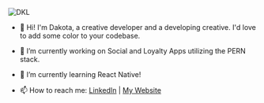 ![DKL](https://i.imgur.com/2dyenxR.gifv)

- 👋 Hi! I'm Dakota, a creative developer and a developing creative. I'd love to add some color to your codebase.

- 🔭 I’m currently working on Social and Loyalty Apps utilizing the PERN stack.
- 🌱 I’m currently learning React Native!
- 📫 How to reach me: [LinkedIn](https://www.linkedin.com/in/dakotalavallee/) | [My Website](https://www.dkldev.app/)
